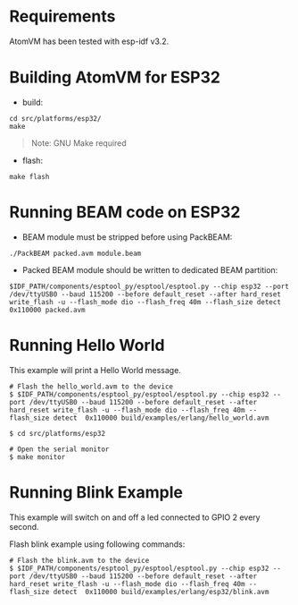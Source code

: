 Requirements
============

AtomVM has been tested with esp-idf v3.2.

Building AtomVM for ESP32
=========================

* build:

```
cd src/platforms/esp32/
make
```

> Note: GNU Make required

* flash:
```
make flash
```

Running BEAM code on ESP32
==========================

* BEAM module must be stripped before using PackBEAM:

```
./PackBEAM packed.avm module.beam
```

* Packed BEAM module should be written to dedicated BEAM partition:

```
$IDF_PATH/components/esptool_py/esptool/esptool.py --chip esp32 --port /dev/ttyUSB0 --baud 115200 --before default_reset --after hard_reset write_flash -u --flash_mode dio --flash_freq 40m --flash_size detect  0x110000 packed.avm
```

Running Hello World
===================

This example will print a Hello World message.

```
# Flash the hello_world.avm to the device
$ $IDF_PATH/components/esptool_py/esptool/esptool.py --chip esp32 --port /dev/ttyUSB0 --baud 115200 --before default_reset --after hard_reset write_flash -u --flash_mode dio --flash_freq 40m --flash_size detect  0x110000 build/examples/erlang/hello_world.avm

$ cd src/platforms/esp32

# Open the serial monitor
$ make monitor
```

Running Blink Example
=====================

This example will switch on and off a led connected to GPIO 2 every second.

Flash blink example using following commands:

```
# Flash the blink.avm to the device
$ $IDF_PATH/components/esptool_py/esptool/esptool.py --chip esp32 --port /dev/ttyUSB0 --baud 115200 --before default_reset --after hard_reset write_flash -u --flash_mode dio --flash_freq 40m --flash_size detect  0x110000 build/examples/erlang/esp32/blink.avm
```
